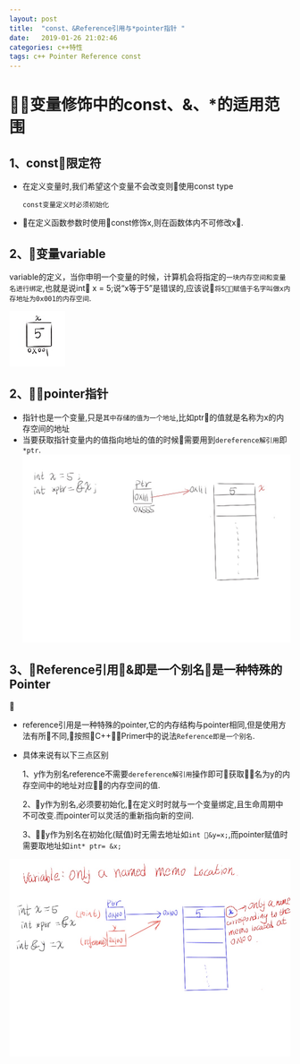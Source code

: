 ```yaml
---
layout: post
title:  "const、&Reference引用与*pointer指针 "
date:   2019-01-26 21:02:46
categories: c++特性
tags: c++ Pointer Reference const
---
```

# 变量修饰中的const、&、*的适用范围
## 1、const限定符
* 在定义变量时,我们希望这个变量不会改变则使用const type

    `const变量定义时必须初始化`
* 在定义函数参数时使用const修饰x,则在函数体内不可修改x.
## 2、变量variable
variable的定义，当你申明一个变量的时候，计算机会将指定的`一块内存空间和变量名进行绑定`,也就是说int x = 5;说“x等于5”是错误的,应该说`将5赋值于名字叫做x内存地址为0x001的内存空间`.

![](https://raw.githubusercontent.com/tricomm/ImageForBlog/master/2019/01/26/value.jpg)
## 2、pointer指针
* 指针也是一个变量,只是`其中存储的值为一个地址`,比如ptr的值就是名称为x的内存空间的地址
* 当要获取指针变量内的值指向地址的值的时候需要用到`dereference解引用`即`*ptr`.
![](https://raw.githubusercontent.com/tricomm/ImageForBlog/master/2019/01/26/pointer.jpg)

## 3、Reference引用&即是一个别名是一种特殊的Pointer

* reference引用是一种特殊的pointer,它的内存结构与pointer相同,但是使用方法有所不同,按照C++Primer中的说法`Reference即是一个别名`.

* 具体来说有以下三点区别
        
    1、y作为别名reference不需要`dereference解引用`操作即可获取名为y的内存空间中的地址对应的内存空间的值.

    2、y作为别名,必须要初始化,在定义时时就与一个变量绑定,且生命周期中不可改变.而pointer可以灵活的重新指向新的空间. 

    3、y作为别名在初始化(赋值)时无需去地址如`int &y=x;`,而pointer赋值时需要取地址如`int* ptr= &x;`

![](https://raw.githubusercontent.com/tricomm/ImageForBlog/master/2019/01/26/reference.jpg)


